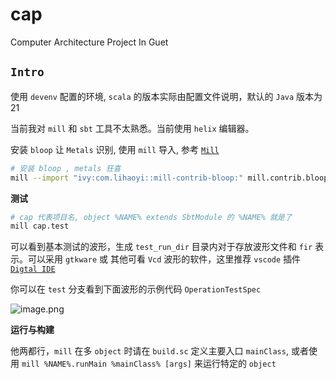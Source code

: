 # cap

Computer Architecture Project In Guet

## `Intro`

使用 `devenv` 配置的环境, `scala` 的版本实际由配置文件说明，默认的 `Java` 版本为 21

当前我对 `mill` 和 `sbt` 工具不太熟悉。当前使用 `helix` 编辑器。

安装 `bloop` 让 `Metals` 识别, 使用 `mill` 导入, 参考 [`Mill`](https://scalameta.org/metals/docs/build-tools/mill/)

```Bash
# 安装 bloop , metals 狂喜
mill --import "ivy:com.lihaoyi::mill-contrib-bloop:" mill.contrib.bloop.Bloop/install
```

**测试**


```Bash
# cap 代表项目名, object %NAME% extends SbtModule 的 %NAME% 就是了
mill cap.test
```

可以看到基本测试的波形，生成 `test_run_dir` 目录内对于存放波形文件和 `fir` 表示。可以采用 `gtkware` 或 其他可看 `Vcd` 波形的软件，这里推荐 `vscode` 插件[`Digtal IDE`](https://marketplace.visualstudio.com/items?itemName=sterben.fpga-support)


你可以在 `test` 分支看到下面波形的示例代码 `OperationTestSpec`

![image.png](https://s2.loli.net/2024/07/03/bJwlNYI2g8Mpyo5.png)

**运行与构建**

他两都行，`mill` 在多 `object` 时请在 `build.sc` 定义主要入口 `mainClass`, 或者使用 `mill %NAME%.runMain %mainClass% [args]` 来运行特定的 `object`

